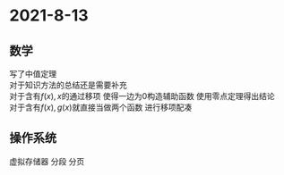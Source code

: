 # 2021-8-13
## 数学
写了中值定理  
对于知识方法的总结还是需要补充  
对于含有$f(x),x$的通过移项 使得一边为0构造辅助函数 使用零点定理得出结论  
对于含有$f(x),g(x)$就直接当做两个函数 进行移项配凑
## 操作系统
虚拟存储器 分段 分页